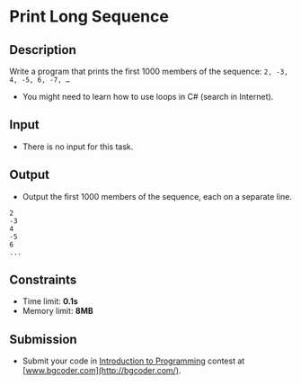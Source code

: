 # Print Long Sequence

## Description
Write a program that prints the first 1000 members of the sequence: `2, -3, 4, -5, 6, -7, …`
  - You might need to learn how to use loops in C# (search in Internet).

## Input
- There is no input for this task.

## Output
- Output the first 1000 members of the sequence, each on a separate line.

```
2
-3
4
-5
6
...
```

## Constraints
- Time limit: **0.1s**
- Memory limit: **8MB**

## Submission
- Submit your code in [Introduction to Programming](http://bgcoder.com/Contests/314/CSharp-Fundamentals-01-Introduction-to-Programming) contest at [www.bgcoder.com](http://bgcoder.com/).